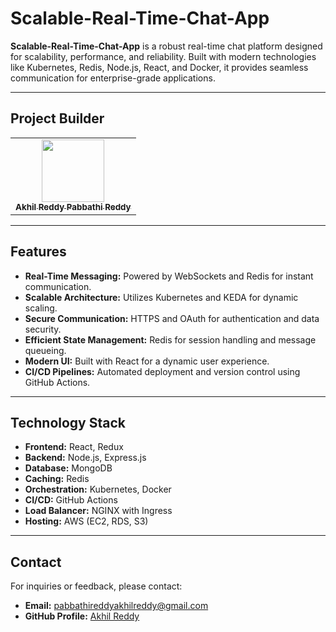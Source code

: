 # Scalable-Real-Time-Chat-App

**Scalable-Real-Time-Chat-App** is a robust real-time chat platform designed for scalability, performance, and reliability. Built with modern technologies like Kubernetes, Redis, Node.js, React, and Docker, it provides seamless communication for enterprise-grade applications.

---

## Project Builder

<table>
  <tr>
    <td align="center"><a href="https://github.com/akhilreddy030"><img src="https://avatars.githubusercontent.com/u/115966808?v=4" width="100px;" alt=""/><br /><sub><b>Akhil Reddy Pabbathi Reddy</b></sub></a></td>
  </tr>
</table>

---

## Features
- **Real-Time Messaging:** Powered by WebSockets and Redis for instant communication.
- **Scalable Architecture:** Utilizes Kubernetes and KEDA for dynamic scaling.
- **Secure Communication:** HTTPS and OAuth for authentication and data security.
- **Efficient State Management:** Redis for session handling and message queueing.
- **Modern UI:** Built with React for a dynamic user experience.
- **CI/CD Pipelines:** Automated deployment and version control using GitHub Actions.

---

## Technology Stack
- **Frontend:** React, Redux
- **Backend:** Node.js, Express.js
- **Database:** MongoDB
- **Caching:** Redis
- **Orchestration:** Kubernetes, Docker
- **CI/CD:** GitHub Actions
- **Load Balancer:** NGINX with Ingress
- **Hosting:** AWS (EC2, RDS, S3)

---

## Contact
For inquiries or feedback, please contact:
- **Email:** [pabbathireddyakhilreddy@gmail.com](mailto:pabbathireddyakhilreddy@gmail.com)
- **GitHub Profile:** [Akhil Reddy](https://github.com/akhilreddy030)
